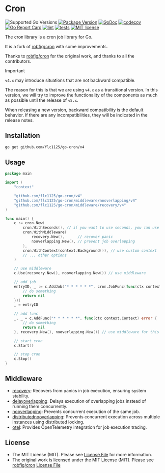# Cron

![Supported Go Versions](https://img.shields.io/badge/Go-%3E%3D1.22-blue)
[![Package Version](https://badgen.net/github/release/flc1125/go-cron/stable)](https://github.com/flc1125/go-cron/releases)
[![GoDoc](https://pkg.go.dev/badge/github.com/flc1125/go-cron/v4)](https://pkg.go.dev/github.com/flc1125/go-cron/v4)
[![codecov](https://codecov.io/gh/flc1125/go-cron/graph/badge.svg?token=mXNvrv22JH)](https://codecov.io/gh/flc1125/go-cron)
[![Go Report Card](https://goreportcard.com/badge/github.com/flc1125/go-cron)](https://goreportcard.com/report/github.com/flc1125/go-cron)
[![lint](https://github.com/flc1125/go-cron/actions/workflows/lint.yml/badge.svg)](https://github.com/flc1125/go-cron/actions/workflows/lint.yml)
[![tests](https://github.com/flc1125/go-cron/actions/workflows/test.yml/badge.svg)](https://github.com/flc1125/go-cron/actions/workflows/test.yml)
[![MIT license](https://img.shields.io/badge/license-MIT-brightgreen.svg)](https://opensource.org/licenses/MIT)

The cron library is a cron job library for Go. 

It is a fork of [robfig/cron](https://github.com/robfig/cron) with some improvements.

Thanks to [robfig/cron](https://github.com/robfig/cron) for the original work, and thanks to all the contributors.

> [!IMPORTANT]  
> `v4.x` may introduce situations that are not backward compatible.
>
> The reason for this is that we are using `v4.x` as a transitional version. In this version, we will try to improve the functionality of the components as much as possible until the release of `v5.x`.
>
> When releasing a new version, backward compatibility is the default behavior. If there are any incompatibilities, they will be indicated in the release notes.

## Installation

```bash
go get github.com/flc1125/go-cron/v4
```

## Usage

```go
package main

import (
	"context"

	"github.com/flc1125/go-cron/v4"
	"github.com/flc1125/go-cron/middleware/nooverlapping/v4"
	"github.com/flc1125/go-cron/middleware/recovery/v4"
)

func main() {
	c := cron.New(
		cron.WithSeconds(), // if you want to use seconds, you can use this option
		cron.WithMiddleware(
			recovery.New(),      // recover panic
			nooverlapping.New(), // prevent job overlapping
		),
		cron.WithContext(context.Background()), // use custom context
		// ... other options
	)

	// use middleware
	c.Use(recovery.New(), nooverlapping.New()) // use middleware

	// add job
	entryID, _ := c.AddJob("* * * * * *", cron.JobFunc(func(ctx context.Context) error {
		// do something
		return nil
	}))
	_ = entryID

	// add func
	_, _ = c.AddFunc("* * * * * *", func(ctx context.Context) error {
		// do something
		return nil
	}, recovery.New(), nooverlapping.New()) // use middleware for this job

	// start cron
	c.Start()

	// stop cron
	c.Stop()
}
```

## Middleware

- [recovery](./middleware/recovery): Recovers from panics in job execution, ensuring system stability.
- [delayoverlapping](./middleware/delayoverlapping): Delays execution of overlapping jobs instead of running them concurrently.
- [nooverlapping](./middleware/nooverlapping): Prevents concurrent execution of the same job.
- [distributednooverlapping](./middleware/distributednooverlapping): Prevents concurrent execution across multiple instances using distributed locking.
- [otel](./middleware/otel): Provides OpenTelemetry integration for job execution tracing.

## License

- The MIT License (MIT). Please see [License File](LICENSE) for more information.
- The original work is licensed under the MIT License (MIT). Please see [robfig/cron](https://github.com/robfig/cron) [License File](https://github.com/robfig/cron/blob/master/LICENSE)
